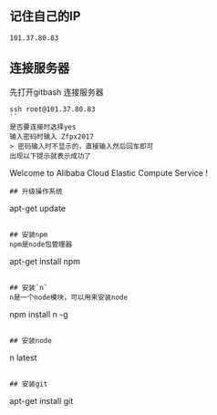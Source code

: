 ## 记住自己的IP
```
101.37.80.83
```

## 连接服务器
先打开gitbash
连接服务器
```
ssh root@101.37.80.83
``
是否要连接时选择yes
输入密码时输入 Zfpx2017
> 密码输入时不显示的，直接输入然后回车即可
出现以下提示就表示成功了
```
Welcome to Alibaba Cloud Elastic Compute Service !
```
## 升级操作系统
```
apt-get update
```

## 安装npm
npm是node包管理器
```
apt-get install npm
```

## 安装`n`
n是一个node模块，可以用来安装node
```
npm install n -g
```

## 安装node
```
n latest
```

## 安装git
```
apt-get install git
```
